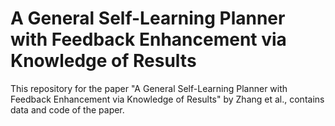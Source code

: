 # A General Self-Learning Planner with Feedback Enhancement via Knowledge of Results
This repository for the paper "A General Self-Learning Planner with Feedback Enhancement via Knowledge of Results" by Zhang et al., contains data and code of the paper.
